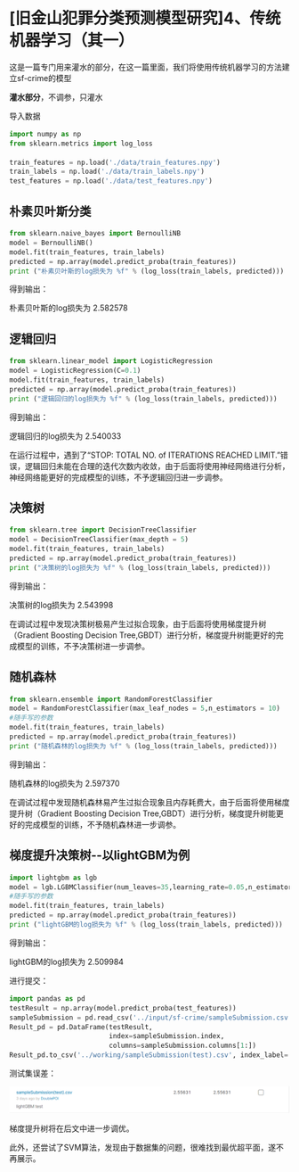 # [旧金山犯罪分类预测模型研究]4、传统机器学习（其一）

这是一篇专门用来灌水的部分，在这一篇里面，我们将使用传统机器学习的方法建立sf-crime的模型

**灌水部分**，不调参，只灌水

导入数据

```python
import numpy as np
from sklearn.metrics import log_loss

train_features = np.load('./data/train_features.npy')
train_labels = np.load('./data/train_labels.npy')
test_features = np.load('./data/test_features.npy')
```

## 朴素贝叶斯分类

```python
from sklearn.naive_bayes import BernoulliNB
model = BernoulliNB()
model.fit(train_features, train_labels)
predicted = np.array(model.predict_proba(train_features))
print ("朴素贝叶斯的log损失为 %f" % (log_loss(train_labels, predicted)))
```

得到输出：

朴素贝叶斯的log损失为 2.582578

## 逻辑回归

```python
from sklearn.linear_model import LogisticRegression
model = LogisticRegression(C=0.1)
model.fit(train_features, train_labels)
predicted = np.array(model.predict_proba(train_features))
print ("逻辑回归的log损失为 %f" % (log_loss(train_labels, predicted)))
```

得到输出：

逻辑回归的log损失为 2.540033

在运行过程中，遇到了“STOP: TOTAL NO. of ITERATIONS REACHED LIMIT.”错误，逻辑回归未能在合理的迭代次数内收敛，由于后面将使用神经网络进行分析，神经网络能更好的完成模型的训练，不予逻辑回归进一步调参。


## 决策树

```python
from sklearn.tree import DecisionTreeClassifier
model = DecisionTreeClassifier(max_depth = 5)
model.fit(train_features, train_labels)
predicted = np.array(model.predict_proba(train_features))
print ("决策树的log损失为 %f" % (log_loss(train_labels, predicted)))
```

得到输出：

决策树的log损失为 2.543998

在调试过程中发现决策树极易产生过拟合现象，由于后面将使用梯度提升树（Gradient Boosting Decision Tree,GBDT）进行分析，梯度提升树能更好的完成模型的训练，不予决策树进一步调参。

## 随机森林

```python
from sklearn.ensemble import RandomForestClassifier  
model = RandomForestClassifier(max_leaf_nodes = 5,n_estimators = 10)
#随手写的参数
model.fit(train_features, train_labels)
predicted = np.array(model.predict_proba(train_features))
print ("随机森林的log损失为 %f" % (log_loss(train_labels, predicted)))
```

得到输出：

随机森林的log损失为 2.597370

在调试过程中发现随机森林易产生过拟合现象且内存耗费大，由于后面将使用梯度提升树（Gradient Boosting Decision Tree,GBDT）进行分析，梯度提升树能更好的完成模型的训练，不予随机森林进一步调参。


## 梯度提升决策树--以lightGBM为例

```python
import lightgbm as lgb
model = lgb.LGBMClassifier(num_leaves=35,learning_rate=0.05,n_estimators=20)
#随手写的参数
model.fit(train_features, train_labels)
predicted = np.array(model.predict_proba(train_features))
print ("lightGBM的log损失为 %f" % (log_loss(train_labels, predicted)))
```

得到输出：

lightGBM的log损失为 2.509984

进行提交：

```python
import pandas as pd
testResult = np.array(model.predict_proba(test_features))
sampleSubmission = pd.read_csv('../input/sf-crime/sampleSubmission.csv.zip')
Result_pd = pd.DataFrame(testResult,
                         index=sampleSubmission.index,
                         columns=sampleSubmission.columns[1:])
Result_pd.to_csv('../working/sampleSubmission(test).csv', index_label='Id')
```

测试集误差：

![](1.png)

梯度提升树将在后文中进一步调优。

此外，还尝试了SVM算法，发现由于数据集的问题，很难找到最优超平面，遂不再展示。
